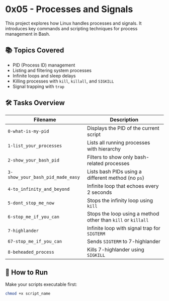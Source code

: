 # 0x05 - Processes and Signals

This project explores how Linux handles processes and signals. It introduces key commands and scripting techniques for process management in Bash.

## 📚 Topics Covered

- PID (Process ID) management
- Listing and filtering system processes
- Infinite loops and sleep delays
- Killing processes with `kill`, `killall`, and `SIGKILL`
- Signal trapping with `trap`

## 🛠️ Tasks Overview

| Filename                   | Description |
|---------------------------|-------------|
| `0-what-is-my-pid`        | Displays the PID of the current script |
| `1-list_your_processes`   | Lists all running processes with hierarchy |
| `2-show_your_bash_pid`    | Filters to show only bash-related processes |
| `3-show_your_bash_pid_made_easy` | Lists bash PIDs using a different method (no `ps`) |
| `4-to_infinity_and_beyond`| Infinite loop that echoes every 2 seconds |
| `5-dont_stop_me_now`      | Stops the infinity loop using `kill` |
| `6-stop_me_if_you_can`    | Stops the loop using a method other than `kill` or `killall` |
| `7-highlander`            | Infinite loop with signal trap for `SIGTERM` |
| `67-stop_me_if_you_can`   | Sends `SIGTERM` to 7-highlander |
| `8-beheaded_process`      | Kills 7-highlander using `SIGKILL` |

## 🚀 How to Run

Make your scripts executable first:

```bash
chmod +x script_name
